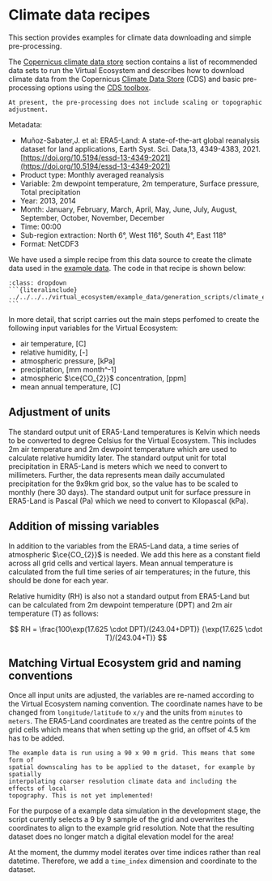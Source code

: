 # Climate data recipes

This section provides examples for climate data downloading and simple pre-processing.

The [Copernicus climate data store](./CDS_toolbox_template.md) section contains a list
of recommended data sets to run the Virtual Ecosystem and describes how to download
climate data from the Copernicus
[Climate Data Store](https://cds.climate.copernicus.eu/) (CDS)
and basic pre-processing options using the
[CDS toolbox](https://cds.climate.copernicus.eu/cdsapp#!/toolbox).

```{note}
At present, the pre-processing does not include scaling or topographic adjustment.
```

Metadata:

* Muñoz-Sabater,J. et al: ERA5-Land: A state-of-the-art global reanalysis dataset for
  land applications, Earth Syst. Sci. Data,13, 4349-4383, 2021.
  [https://doi.org/10.5194/essd-13-4349-2021](https://doi.org/10.5194/essd-13-4349-2021)
* Product type: Monthly averaged reanalysis
* Variable: 2m dewpoint temperature, 2m temperature, Surface pressure, Total
  precipitation
* Year: 2013, 2014
* Month: January, February, March, April, May, June, July, August, September, October,
  November, December
* Time: 00:00
* Sub-region extraction: North 6°, West 116°, South 4°, East 118°
* Format: NetCDF3

We have used a simple recipe from this data source to create the climate data used in
the [example data](../example_data.md). The code in that recipe is
shown below:

````{admonition} climate_example_data.py
:class: dropdown
```{literalinclude} ../../../../virtual_ecosystem/example_data/generation_scripts/climate_example_data.py
```
````

In more detail, that script carries out  the main steps perfomed to create the following
input variables for the Virtual Ecosystem:

* air temperature, [C]
* relative humidity, [-]
* atmospheric pressure, [kPa]
* precipitation, [mm month^-1]
* atmospheric $\ce{CO_{2}}$ concentration, [ppm]
* mean annual temperature, [C]

## Adjustment of units

The standard output unit of ERA5-Land temperatures is Kelvin which needs to be converted
to degree Celsius for the Virtual Ecosystem. This includes 2m air temperature and
2m dewpoint temperature which are used to calculate relative humidity later.
The standard output unit for total precipitation in ERA5-Land is meters which we need
to convert to millimeters. Further, the data represents mean daily accumulated
precipitation for the 9x9km grid box, so the value has to be scaled to monthly (here
30 days).
The standard output unit for surface pressure in ERA5-Land is Pascal (Pa) which we
need to convert to Kilopascal (kPa).

## Addition of missing variables

In addition to the variables from the ERA5-Land data, a time series of atmospheric
$\ce{CO_{2}}$ is needed. We add this here as a constant field across all grid cells and
vertical layers. Mean annual temperature is calculated from the full time series of air
temperatures; in the future, this should be done for each year.

Relative humidity (RH) is also not a standard output from ERA5-Land but can be
calculated from 2m dewpoint temperature (DPT) and 2m air temperature (T) as follows:

$$ RH = \frac{100\exp(17.625 \cdot DPT)/(243.04+DPT)}
                 {\exp(17.625 \cdot T)/(243.04+T)}
$$

## Matching Virtual Ecosystem grid and naming conventions

Once all input units are adjusted, the variables are re-named according to the Virtual
Ecosystem naming convention. The coordinate names have to be changed from
`longitude/latitude` to `x/y` and the units from `minutes` to `meters`. The ERA5-Land
coordinates are treated as the centre points of the grid cells which means that when
setting up the grid, an offset of 4.5 km has to be added.

```{note}
The example data is run using a 90 x 90 m grid. This means that some form of
spatial downscaling has to be applied to the dataset, for example by spatially
interpolating coarser resolution climate data and including the effects of local
topography. This is not yet implemented!
```

For the purpose of a example data simulation in the development stage, the script
curently selects a 9 by 9 sample of the grid and overwrites the coordinates to align to
the example grid resolution. Note that the resulting dataset does no longer match a
digital elevation model for the area!

At the moment, the dummy model iterates over time indices rather than real datetime.
Therefore, we add a `time_index` dimension and coordinate to the dataset.
